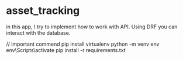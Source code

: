 # asset_tracking
in this app, I try to implement how to work with API. Using DRF you can interact with the database.

// important commend
pip install virtualenv 
python -m venv env
env\Scripts\activate
pip install -r requirements.txt
